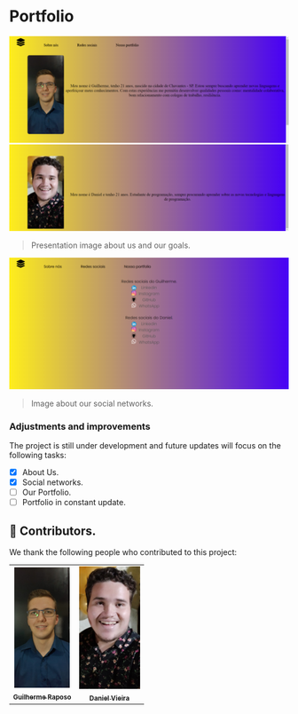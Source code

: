 # Portfolio


<img src="./assets/Print one.png" alt="Photo Portfolio">
<img src="./assets/Print two.png" alt="Photo Portfolioo">

> Presentation image about us and our goals.

<img src="./assets/Print three.png" alt="Photo Social Networks">

> Image about our social networks.
### Adjustments and improvements

The project is still under development and future updates will focus on the following tasks:

- [x] About Us.
- [x] Social networks.
- [ ] Our Portfolio.
- [ ] Portfolio in constant update.

## 🤝 Contributors.

We thank the following people who contributed to this project:

<table>
  <tr>
    <td align="center">
      <a href="#">
        <img src="./foto-guilherme.jpeg" width="100px;" alt="Guilherme Raposo's photo on GitHub"/><br>
        <sub>
          <b>Guilherme Raposo</b>
        </sub>
      </a>
    </td>
    <td align="center">
      <a href="#">
        <img src="./foto-daniel.jpeg" width="110px;" alt="Photo by Daniel Vieira on GitHub"/><br>
        <sub>
          <b>Daniel Vieira</b>
        </sub>
      </a>
    </td>
  </tr>
</table>